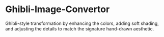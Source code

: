 # Ghibli-Image-Convertor

Ghibli-style transformation by enhancing the colors, adding soft shading, and adjusting the details to match the signature hand-drawn aesthetic. 
